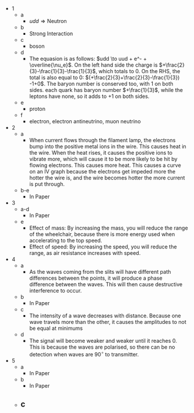 - 1
	- a
		- $udd \Rightarrow \text{Neutron}$
	- b
		- Strong Interaction
	- c
		- boson
	- d
		- The equasion is as follows: $udd \to uud + e^- + \overline{\nu_e}$. On the left hand side the charge is $+\frac{2}{3}-\frac{1}{3}-\frac{1}{3}$, which totals to 0. On the RHS, the total is also equal to 0: $(+\frac{2}{3}+\frac{2}{3}-\frac{1}{3}) -1+0$. The baryon number is conserved too, with 1 on both sides. each quark has baryon number $+\frac{1}{3}$, while the leptons have none, so it adds to +1 on both sides.
	- e
		- proton
	- f
		- electron, electron antineutrino, muon neutrino
- 2
	- a
		- When current flows through the filament lamp, the electrons bump into the positive metal ions in the wire. This causes heat in the wire. When the heat rises, it causes the positive ions to vibrate more, which will cause it to be more likely to be hit by flowing electrons. This causes more heat. This causes a curve on an IV graph because the electrons get impeded more the hotter the wire is, and the wire becomes hotter the more current is put through.
	- b-e
		- In Paper
- 3
	- a-d
		- In Paper
	- e
		- Effect of mass: By increasing the mass, you will reduce the range of the wheelchair, because there is more energy used when accelerating to the top speed.
		- Effect of speed: By increasing the speed, you will reduce the range, as air resistance increases with speed.
- 4
	- a
		- As the waves coming from the slits will have different path differences between the points, it will produce a phase difference between the waves. This will then cause destructive interference to occur.
	- b
		- In Paper
	- c
		- The intensity of a wave decreases with distance. Because one wave travels more than the other, it causes the amplitudes to not be equal at minimums
	- d
		- The signal will become weaker and weaker until it reaches 0. This is because the waves are polarised, so there can be no detection when waves are $90^\circ$ to transmitter.
- 5
	- a
		- In Paper
	- b
		- In Paper
	- c
		- 